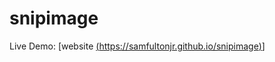 # snipimage

Live Demo: [website [(https://samfultonjr.github.io/snipimage)](https://samfultonjr.github.io/snipimage/)]
